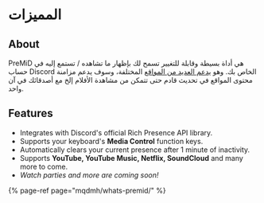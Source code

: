 # المميزات

## About

PreMiD هي أداة بسيطة وقابلة للتغيير تسمح لك بإظهار ما تشاهده / تستمع إليه في حساب Discord الخاص بك. وهو [يدعم العديد من المواقع](https://wiki.premid.app/support/services) المختلفة، وسوف يدعم مزامنة محتوى المواقع في تحديث قادم حتى تتمكن من مشاهدة الأفلام إلخ مع أصدقائك في آن واحد.

## Features

* Integrates with Discord's official Rich Presence API library.
* Supports your keyboard's **Media Control** function keys.
* Automatically clears your current presence after 1 minute of inactivity.
* Supports **YouTube, YouTube Music, Netflix, SoundCloud** and many more to come.
* _Watch parties and more are coming soon!_

{% page-ref page="mqdmh/whats-premid/" %}


